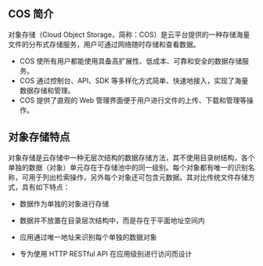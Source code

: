 ## COS 简介

对象存储（Cloud Object Storage，简称：COS）是云平台提供的一种存储海量文件的分布式存储服务，用户可通过网络随时存储和查看数据。  

- COS 使所有用户都能使用具备高扩展性、低成本、可靠和安全的数据存储服务。  
- COS 通过控制台、API、SDK 等多样化方式简单、快速地接入，实现了海量数据存储和管理。  
- COS 提供了直观的 Web 管理界面便于用户进行文件的上传、下载和管理等操作。

## 对象存储特点
对象存储是云存储中一种无层次结构的数据存储方法，其不使用目录树结构，各个单独的数据（对象）单元存在于存储池中的同一级别。每个对象都有唯一的识别名称，可用于列出检索操作，另外每个对象还可包含元数据。其对比传统文件存储方式，具有如下特点：

- 数据作为单独的对象进行存储

- 数据并不放置在目录层次结构中，而是存在于平面地址空间内

- 应用通过唯一地址来识别每个单独的数据对象

- 专为使用 HTTP RESTful API 在应用级别进行访问而设计

